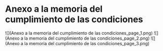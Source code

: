# Anexo a la memoria del cumplimiento de las condiciones
![](Anexo a la memoria del cumplimiento de las condiciones_page_1.png)
![](Anexo a la memoria del cumplimiento de las condiciones_page_2.png)
![](Anexo a la memoria del cumplimiento de las condiciones_page_3.png)

